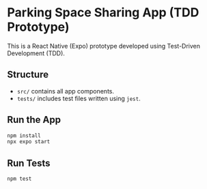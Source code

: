 # Parking Space Sharing App (TDD Prototype)

This is a React Native (Expo) prototype developed using Test-Driven Development (TDD).

## Structure
- `src/` contains all app components.
- `tests/` includes test files written using `jest`.

## Run the App

```bash
npm install
npx expo start
```

## Run Tests

```bash
npm test
```